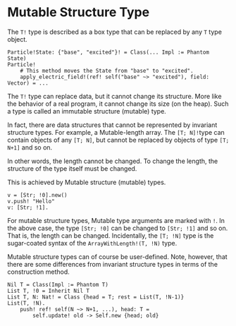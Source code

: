 # Mutable Structure Type

The ``T!`` type is described as a box type that can be replaced by any ``T`` type object.

```erg
Particle!State: {"base", "excited"}! = Class(... Impl := Phantom State)
Particle!
    # This method moves the State from "base" to "excited".
    apply_electric_field!(ref! self("base" ~> "excited"), field: Vector) = ...
```

The ``T!`` type can replace data, but it cannot change its structure.
More like the behavior of a real program, it cannot change its size (on the heap). Such a type is called an immutable structure (mutable) type.

In fact, there are data structures that cannot be represented by invariant structure types.
For example, a Mutable-length array. The `[T; N]!`type can contain objects of any `[T; N]`, but cannot be replaced by objects of type `[T; N+1]` and so on.

In other words, the length cannot be changed. To change the length, the structure of the type itself must be changed.

This is achieved by Mutable structure (mutable) types.

```erg
v = [Str; !0].new()
v.push! "Hello"
v: [Str; !1].
```

For mutable structure types, Mutable type arguments are marked with `!`. In the above case, the type `[Str; !0]` can be changed to `[Str; !1]` and so on. That is, the length can be changed.
Incidentally, the `[T; !N]` type is the sugar-coated syntax of the `ArrayWithLength!(T, !N)` type.

Mutable structure types can of course be user-defined. Note, however, that there are some differences from invariant structure types in terms of the construction method.

```erg
Nil T = Class(Impl := Phantom T)
List T, !0 = Inherit Nil T
List T, N: Nat! = Class {head = T; rest = List(T, !N-1)}
List(T, !N).
    push! ref! self(N ~> N+1, ...), head: T =
        self.update! old -> Self.new {head; old}
```
